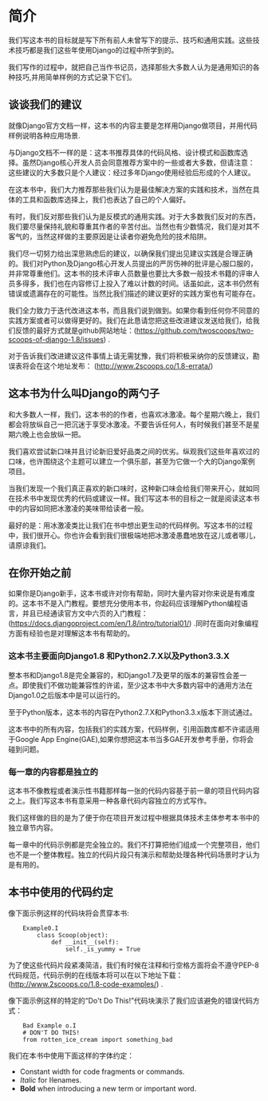 # 简介

我们写这本书的目标就是写下所有前人未曾写下的提示、技巧和通用实践。这些技术技巧都是我们这些年使用Django的过程中所学到的。

我们写作的过程中，就把自己当作书记员，选择那些大多数人认为是通用知识的各种技巧,并用简单样例的方式记录下它们。

## 谈谈我们的建议

就像Django官方文档一样，这本书的内容主要是怎样用Django做项目，并用代码样例说明各种应用场景.

与Django文档不一样的是：这本书推荐具体的代码风格、设计模式和函数库选择。虽然Django核心开发人员会同意推荐方案中的一些或者大多数，但请注意：这些建议的大多数只是个人建议：经过多年Django使用经验后形成的个人建议。

在这本书中，我们大力推荐那些我们认为是最佳解决方案的实践和技术，当然在具体的工具和函数库选择上，我们也表达了自己的个人偏好。

有时，我们反对那些我们认为是反模式的通用实践。对于大多数我们反对的东西，我们要尽量保持礼貌和尊重其作者的辛苦付出。当然也有少数情况，我们是对其不客气的，当然这样做的主要原因是让读者你避免危险的技术陷阱。

我们尽一切努力给出深思熟虑后的建议，以确保我们提出见建议实践是合理正确的。我们对Python及Django核心开发人员提出的严厉伤神的批评是心服口服的，并非常尊重他们。这本书的技术评审人员数量也要比大多数一般技术书籍的评审人员多得多，我们也在内容修订上投入了难以计数的时间。话虽如此，这本书仍然有错误或遗漏存在的可能性。当然比我们描述的建议更好的实践方案也有可能存在。

我们全力致力于迭代改进这本书，而且我们说到做到。如果你看到任何你不同意的实践方案或者可以做得更好的。我们在此恳请您把这些改进建议发送给我们，给我们反馈的最好方式就是github网站地址：(https://github.com/twoscoops/two-scoops-of-django-1.8/issues) .

对于告诉我们改进建议这件事情上请无需犹豫，我们将积极采纳你的反馈建议，勘误表将会在这个地址发布： (http://www.2scoops.co/1.8-errata/)

## 这本书为什么叫Django的两勺子

和大多数人一样，我们，这本书的的作者，也喜欢冰激凌。每个星期六晚上，我们都会将放纵自己一把沉迷于享受冰激凌。不要告诉任何人，有时候我们甚至不是星期六晚上也会放纵一把。

我们喜欢尝试新口味并且讨论新旧爱好品类之间的优劣。纵观我们这些年喜欢过的口味，也许围绕这个主题可以建立一个俱乐部，甚至为它做一个大的Django案例项目。

当我们发现一个我们真正喜欢的新口味时，这种新口味会给我们带来开心，就如同在技术书中发现优秀的代码或建议一样。我们写这本书的目标之一就是阅读这本书中的内容如同把冰激凌的美味带给读者一般。

最好的是：用冰激凌类比让我们在书中想出更生动的代码样例。写这本书的过程中，我们很开心。你也许会看到我们很极端地把冰激凌愚蠢地放在这儿或者哪儿，请原谅我们。

## 在你开始之前

如果你是Django新手，这本书或许对你有帮助，同时大量内容对你来说是有难度的。这本书不是入门教程。要想充分使用本书，你起码应该理解Python编程语言，并且已经通读官方文中六页的入门教程：(https://docs.djangoproject.com/en/1.8/intro/tutorial01/) .同时在面向对象编程方面有经验也是对理解这本书有帮助的。

###  这本书主要面向Django1.8 和Python2.7.X以及Python3.3.X

整本书和Django1.8是完全兼容的，和Django1.7及更早的版本的兼容性会差一点。即使我们不做功能兼容性的许诺，至少这本书中大多数内容中的通用方法在Django1.0之后版本中是可以运行的。

至于Python版本，这本书的内容在Python2.7.X和Python3.3.x版本下测试通过。

这本书中的所有内容，包括我们的实践方案，代码样例，引用函数库都不许诺适用于Google App Engine(GAE),如果你想把这本书当多GAE开发参考手册，你将会碰到问题。

### 每一章的内容都是独立的

这本书不像教程或者演示性书籍那样每一张的代码内容基于前一章的项目代码内容之上。我们写这本书有意采用一种各章代码内容独立的方式写作。

我们这样做的目的是为了便于你在项目开发过程中根据具体技术主体参考本书中的独立章节内容。

每一章中的代码示例都是完全独立的。我们不打算把他们组成一个完整项目，他们也不是一个整体教程。独立的代码片段只有演示和帮助处理各种代码场景时才认为是有用的。

## 本书中使用的代码约定

像下面示例这样的代码块将会贯穿本书:

```    
    Example0.I
        class Scoop(object):
            def __init__(self):
                self._is_yummy = True
```        

为了使这些代码片段紧凑简洁，我们有时候在注释和行空格方面将会不遵守PEP-8代码规范，代码示例的在线版本将可以在以下地址下载：(http://www.2scoops.co/1.8-code-examples/) .

像下面示例这样的特定的“Do't Do This!”代码块演示了我们应该避免的错误代码方式：

```
    Bad Example o.I
    # DON'T DO THIS!
    from rotten_ice_cream import something_bad
```

我们在本书中使用下面这样的字体约定：

- Constant width for code fragments or commands.
- *Italic* for ŀlenames.
- **Bold** when introducing a new term or important word.





        
